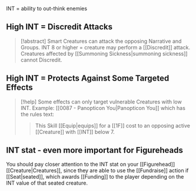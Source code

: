 INT = ability to out-think enemies


## High INT = Discredit Attacks

> [!abstract] Smart Creatures can attack the opposing Narrative and Groups. 
   INT 8 or higher = creature may perform a [[Discredit]] attack. Creatures affected by [[Summoning Sickness|summoning sickness]] cannot Discredit.

## High INT = Protects Against Some Targeted Effects

> [!help] Some effects can only target vulnerable Creatures with low INT. 
> Example: [[0087 - Panopticon You|Panopticon You]] which has the rules text:
> > This Skill [[Equip|equips]] for a [[1F]] cost to an opposing active [[Creature]] with [[INT]] below 7.

## INT stat - even more important for Figureheads

You should pay closer attention to the INT stat on your [[Figurehead]] [[Creature|Creatures]], since they are able to use the [[Fundraise]] action if [[Seat|seated]], which awards [[Funding]] to the player depending on the INT value of that seated creature. 

